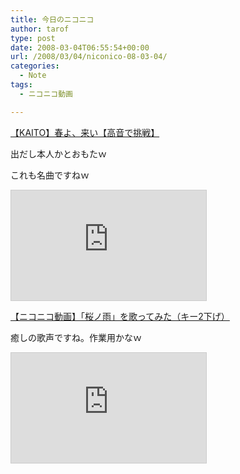 ```yaml
---
title: 今日のニコニコ
author: tarof
type: post
date: 2008-03-04T06:55:54+00:00
url: /2008/03/04/niconico-08-03-04/
categories:
  - Note
tags:
  - ニコニコ動画

---
```

[【KAITO】春よ、来い【高音で挑戦】][1]
  
出だし本人かとおもたｗ
  
これも名曲ですねｗ
  
<iframe width="312" height="176" src="http://www.nicovideo.jp/thumb/sm2493411" scrolling="no" style="border:solid 1px #CCC;" frameborder="0"></iframe>

[【ニコニコ動画】「桜ノ雨」を歌ってみた（キー2下げ）][2]
  
癒しの歌声ですね。作業用かなｗ
  
<iframe width="312" height="176" src="http://www.nicovideo.jp/thumb/sm2500560" scrolling="no" style="border:solid 1px #CCC;" frameborder="0"></iframe>

 [1]: http://www.nicovideo.jp/watch/sm2493411
 [2]: http://www.nicovideo.jp/watch/sm2500560